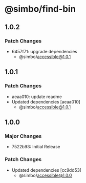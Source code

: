 # @simbo/find-bin

## 1.0.2

### Patch Changes

- 6457f71: upgrade dependencies
  - @simbo/accessible@1.0.1

## 1.0.1

### Patch Changes

- aeaa010: update readme
- Updated dependencies [aeaa010]
  - @simbo/accessible@1.0.1

## 1.0.0

### Major Changes

- 7522b93: Initial Release

### Patch Changes

- Updated dependencies [cc9dd53]
  - @simbo/accessible@1.0.0
